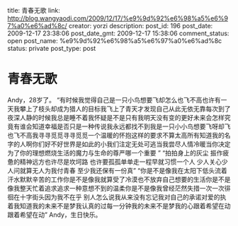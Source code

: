 title: 青春无歌
link: http://blog.wangyaodi.com/2009/12/17/%e9%9d%92%e6%98%a5%e6%97%a0%e6%ad%8c/
creator: yorzi
description: 
post_id: 196
post_date: 2009-12-17 23:38:06
post_date_gmt: 2009-12-17 15:38:06
comment_status: open
post_name: %e9%9d%92%e6%98%a5%e6%97%a0%e6%ad%8c
status: private
post_type: post

# 青春无歌

Andy，28岁了。 “有时候我觉得自己是一只小鸟想要飞却怎么也飞不高也许有一天我攀上了枝头却成为猎人的目标我飞上了青天才发现自己从此无依无靠每次到了夜深人静的时候我总是睡不着我怀疑是不是只有我明天没有变的更好未来会怎样究竟有谁会知道幸福是否只是一种传说我永远都找不到我是一只小小鸟想要飞呀却飞也飞不高我寻寻觅觅寻寻觅觅一个温暖的怀抱这样的要求不算太高所有知道我的名字的人啊你们好不好世界是如此的小我们注定无处可逃当我尝尽人情冷暖当你决定为了你的理想燃烧生活的魔力与生命的尊严哪一个重要 ” “拍拍身上的灰尘 振作疲惫的精神远方也许尽是坎坷路 也许要孤孤单单走一程早就习惯一个人 少人关心少人问就算无人为我付青春 至少我还保有一份真” “你是不是像我在太阳下低头流着汗水默默辛苦的工作你是不是像我就算受了冷漠也不放弃自己想要的生活你是不是像我整天忙着追求追求一种意想不到的温柔你是不是像我曾经茫然失措一次一次徘徊在十字街头因为我不在乎 别人怎么说我从来没有忘记我对自己的承诺对爱的执着我知道我的未来不是梦我认真的过每一分钟我的未来不是梦我的心跟着希望在动跟着希望在动” Andy，生日快乐。